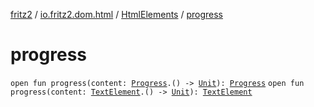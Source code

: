 [fritz2](../../index.md) / [io.fritz2.dom.html](../index.md) / [HtmlElements](index.md) / [progress](./progress.md)

# progress

`open fun progress(content: `[`Progress`](../-progress/index.md)`.() -> `[`Unit`](https://kotlinlang.org/api/latest/jvm/stdlib/kotlin/-unit/index.html)`): `[`Progress`](../-progress/index.md)
`open fun progress(content: `[`TextElement`](../-text-element/index.md)`.() -> `[`Unit`](https://kotlinlang.org/api/latest/jvm/stdlib/kotlin/-unit/index.html)`): `[`TextElement`](../-text-element/index.md)